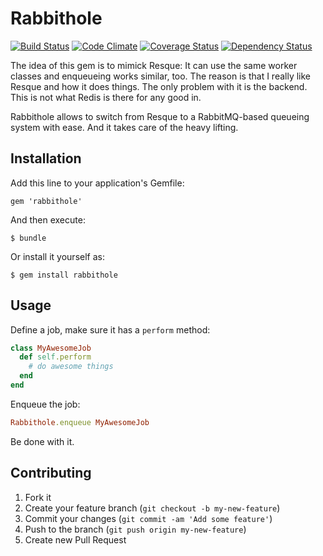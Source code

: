 # Rabbithole
[![Build Status](https://travis-ci.org/mschae/rabbithole.png)](https://travis-ci.org/mschae/rabbithole)
[![Code Climate](https://codeclimate.com/github/mschae/rabbithole.png)](https://codeclimate.com/github/mschae/rabbithole)
[![Coverage Status](https://coveralls.io/repos/mschae/rabbithole/badge.png)](https://coveralls.io/r/mschae/rabbithole)
[![Dependency Status](https://gemnasium.com/mschae/rabbithole.png)](https://gemnasium.com/mschae/rabbithole)

The idea of this gem is to mimick Resque: It can use the same worker classes and enqueueing works similar, too.
The reason is that I really like Resque and how it does things. The only problem with it is the backend. This is not what Redis is there for any good in.

Rabbithole allows to switch from Resque to a RabbitMQ-based queueing system with ease. And it takes care of the heavy lifting.

## Installation

Add this line to your application's Gemfile:

    gem 'rabbithole'

And then execute:

    $ bundle

Or install it yourself as:

    $ gem install rabbithole

## Usage

Define a job, make sure it has a `perform` method:
```ruby
class MyAwesomeJob
  def self.perform
    # do awesome things
  end
end
```

Enqueue the job:
```ruby
Rabbithole.enqueue MyAwesomeJob
```

Be done with it.

## Contributing

1. Fork it
2. Create your feature branch (`git checkout -b my-new-feature`)
3. Commit your changes (`git commit -am 'Add some feature'`)
4. Push to the branch (`git push origin my-new-feature`)
5. Create new Pull Request
